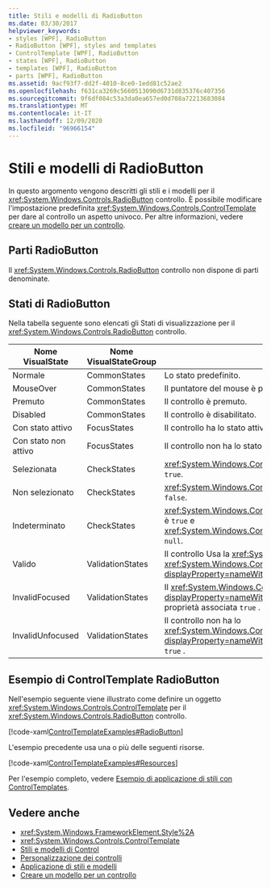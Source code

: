 ```yaml
---
title: Stili e modelli di RadioButton
ms.date: 03/30/2017
helpviewer_keywords:
- styles [WPF], RadioButton
- RadioButton [WPF], styles and templates
- ControlTemplate [WPF], RadioButton
- states [WPF], RadioButton
- templates [WPF], RadioButton
- parts [WPF], RadioButton
ms.assetid: 9acf93f7-dd2f-4010-8ce0-1edd81c52ae2
ms.openlocfilehash: f631ca3269c5660513090d6731d835376c407356
ms.sourcegitcommit: 9f6df084c53a3da0ea657ed0d708a72213683084
ms.translationtype: MT
ms.contentlocale: it-IT
ms.lasthandoff: 12/09/2020
ms.locfileid: "96966154"
---
```

# <a name="radiobutton-styles-and-templates"></a>Stili e modelli di RadioButton
In questo argomento vengono descritti gli stili e i modelli per il <xref:System.Windows.Controls.RadioButton> controllo. È possibile modificare l'impostazione predefinita <xref:System.Windows.Controls.ControlTemplate> per dare al controllo un aspetto univoco. Per altre informazioni, vedere [creare un modello per un controllo](/dotnet/desktop-wpf/themes/how-to-create-apply-template).  
  
## <a name="radiobutton-parts"></a>Parti RadioButton  
 Il <xref:System.Windows.Controls.RadioButton> controllo non dispone di parti denominate.  
  
## <a name="radiobutton-states"></a>Stati di RadioButton  
 Nella tabella seguente sono elencati gli Stati di visualizzazione per il <xref:System.Windows.Controls.RadioButton> controllo.  
  
|Nome VisualState|Nome VisualStateGroup|Descrizione|  
|----------------------|---------------------------|-----------------|  
|Normale|CommonStates|Lo stato predefinito.|  
|MouseOver|CommonStates|Il puntatore del mouse è posizionato sul controllo.|  
|Premuto|CommonStates|Il controllo è premuto.|  
|Disabled|CommonStates|Il controllo è disabilitato.|  
|Con stato attivo|FocusStates|Il controllo ha lo stato attivo.|  
|Con stato non attivo|FocusStates|Il controllo non ha lo stato attivo.|  
|Selezionata|CheckStates|<xref:System.Windows.Controls.Primitives.ToggleButton.IsChecked%2A> è `true`.|  
|Non selezionato|CheckStates|<xref:System.Windows.Controls.Primitives.ToggleButton.IsChecked%2A> è `false`.|  
|Indeterminato|CheckStates|<xref:System.Windows.Controls.Primitives.ToggleButton.IsThreeState%2A> è `true` e <xref:System.Windows.Controls.Primitives.ToggleButton.IsChecked%2A> è `null`.|  
|Valido|ValidationStates|Il controllo Usa la <xref:System.Windows.Controls.Validation> classe e la <xref:System.Windows.Controls.Validation.HasError%2A?displayProperty=nameWithType> proprietà associata è `false` .|  
|InvalidFocused|ValidationStates|Il <xref:System.Windows.Controls.Validation.HasError%2A?displayProperty=nameWithType> controllo ha lo stato attivo per la proprietà associata `true` .|  
|InvalidUnfocused|ValidationStates|Il controllo non ha lo <xref:System.Windows.Controls.Validation.HasError%2A?displayProperty=nameWithType> stato attivo per la proprietà associata `true` .|  
  
## <a name="radiobutton-controltemplate-example"></a>Esempio di ControlTemplate RadioButton  
 Nell'esempio seguente viene illustrato come definire un oggetto <xref:System.Windows.Controls.ControlTemplate> per il <xref:System.Windows.Controls.RadioButton> controllo.  
  
 [!code-xaml[ControlTemplateExamples#RadioButton](~/samples/snippets/csharp/VS_Snippets_Wpf/ControlTemplateExamples/CS/resources/radiobutton.xaml#radiobutton)]  
  
 L'esempio precedente usa una o più delle seguenti risorse.  
  
 [!code-xaml[ControlTemplateExamples#Resources](~/samples/snippets/csharp/VS_Snippets_Wpf/ControlTemplateExamples/CS/resources/shared.xaml#resources)]  
  
 Per l'esempio completo, vedere [Esempio di applicazione di stili con ControlTemplates](https://github.com/Microsoft/WPF-Samples/tree/master/Styles%20&%20Templates/IntroToStylingAndTemplating).  
  
## <a name="see-also"></a>Vedere anche

- <xref:System.Windows.FrameworkElement.Style%2A>
- <xref:System.Windows.Controls.ControlTemplate>
- [Stili e modelli di Control](control-styles-and-templates.md)
- [Personalizzazione dei controlli](control-customization.md)
- [Applicazione di stili e modelli](/dotnet/desktop-wpf/fundamentals/styles-templates-overview)
- [Creare un modello per un controllo](/dotnet/desktop-wpf/themes/how-to-create-apply-template)
